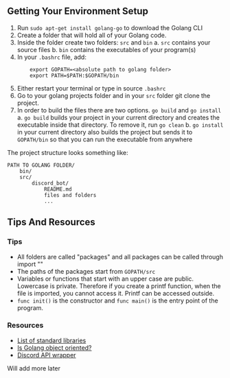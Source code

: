 ## Getting Your Environment Setup

 1. Run `sudo apt-get install golang-go` to download the Golang CLI
 2. Create a folder that will hold all of your Golang code.
 3. Inside the folder create two folders: `src` and `bin`
   a. `src` contains your source files
   b. `bin` contains the executables of your program(s) 
 4. In your `.bashrc` file, add:
    ```
        export GOPATH=<absolute path to golang folder>
        export PATH=$PATH:$GOPATH/bin
    ```
 5. Either restart your terminal or type in source `.bashrc`
 6. Go to your golang projects folder and in your `src` folder git clone the project.
 7. In order to build the files there are two options. `go build` and `go install`
   a. `go build` builds your project in your current directory and creates the executable inside that directory. To remove it, run `go clean`
   b. `go install` in your current directory also builds the project but sends it to `GOPATH/bin` so that you can run the executable from anywhere
 

The project structure looks something like:
```
PATH TO GOLANG FOLDER/
    bin/
    src/
        discord_bot/
            README.md
            files and folders
            ...
```


## Tips And Resources

### Tips
 * All folders are called "packages" and all packages can be called through import "<package name>"
 * The paths of the packages start from `GOPATH/src`
 * Variables or functions that start with an upper case are public. Lowercase is private. Therefore if you create a printf function, when the file is imported, you cannot access it. Printf can be accessed outside.
 * `func init()` is the constructor and `func main()` is the entry point of the program.

### Resources
 * [List of standard libraries](https://golang.org/pkg/)
 * [Is Golang object oriented?](https://flaviocopes.com/golang-is-go-object-oriented/)
 * [Discord API wrapper](https://github.com/bwmarrin/discordgo)


Will add more later
